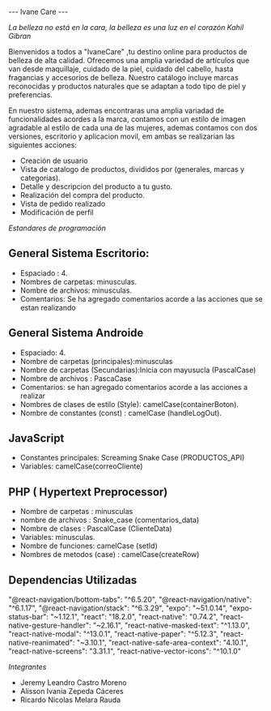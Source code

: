 --- Ivane Care ---

*La belleza no está en la cara, la belleza es una luz en el corazón*
*Kahil Gibran*

   Bienvenidos a todos a "IvaneCare" ,tu destino online para productos de belleza de alta calidad. Ofrecemos una amplia variedad de artículos que van desde maquillaje, cuidado de la piel,
cuidado del cabello, hasta fragancias y accesorios de belleza. Nuestro catálogo incluye marcas reconocidas y productos naturales que se adaptan a todo tipo de piel y preferencias. 

  En nuestro sistema, ademas encontraras una amplia variadad de funcionalidades acordes a la marca, contamos con un estilo de imagen agradable al estilo de cada una de las mujeres,
ademas contamos con dos versiones, escritorio y aplicacion movil, em ambas se realizarian las siguientes acciones:

  - Creación de usuario
  - Vista de catalogo de productos, divididos por (generales, marcas y categorias).
  - Detalle y descripcion del producto a tu gusto.
  - Realización del compra del producto.
  - Vista de pedido realizado
  - Modificación de perfil

*Estandares de programación*

## General Sistema Escritorio:

- Espaciado : 4.
- Nombres de carpetas: minusculas.
- Nombre de archivos: minusculas.
- Comentarios: Se ha agregado comentarios acorde a las acciones que se estan realizando

## General Sistema Androide

- Espaciado: 4.
- Nombre de carpetas (principales):minusculas
- Nombre de carpetas (Secundarias):Inicia con mayusucla (PascalCase)
- Nombre de archivos : PascaCase
- Comentarios: se han agregado comentarios acorde a las acciones a realizar
- Nombres de clases de estilo (Style): camelCase(containerBoton).
- Nombre de constantes (const) : camelCase (handleLogOut).

  
## JavaScript

- Constantes principales: Screaming Snake Case (PRODUCTOS_API)
- Variables: camelCase(correoCliente)

## PHP ( Hypertext Preprocessor)

- Nombre de carpetas : minusculas
- nombre de archivos : Snake_case (comentarios_data)
- Nombre de clases : PascalCase (ClienteData)
- Variables: minusculas.
- Nombre de funciones: camelCase (setId)
- Nombres de metodos (case) : camelCase(createRow)

## Dependencias Utilizadas

"@react-navigation/bottom-tabs": "^6.5.20",
    "@react-navigation/native": "^6.1.17",
    "@react-navigation/stack": "^6.3.29",
    "expo": "~51.0.14",
    "expo-status-bar": "~1.12.1",
    "react": "18.2.0",
    "react-native": "0.74.2",
    "react-native-gesture-handler": "~2.16.1",
    "react-native-masked-text": "^1.13.0",
    "react-native-modal": "^13.0.1",
    "react-native-paper": "^5.12.3",
    "react-native-reanimated": "~3.10.1",
    "react-native-safe-area-context": "4.10.1",
    "react-native-screens": "3.31.1",
    "react-native-vector-icons": "^10.1.0"


*Integrantes*

- Jeremy Leandro Castro Moreno
- Alisson Ivania Zepeda Cáceres
- Ricardo Nicolas Melara Rauda 
